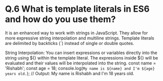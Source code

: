# Q.6  What is template literals in ES6 and how do you use them?

It is an enhanced way to work with strings in JavaScript. They allow for more expressive string interpolation and multiline strings. Template literals are delimited by backticks (`) instead of single or double quotes.

String Interpolation: You can insert expressions or variables directly into the string using ${} within the template literal. The expressions inside ${} will be evaluated and their values will be interpolated into the string.
const name = 'Rishabh';
const age = 18;
console.log(`My name is ${name} and I'm ${age} years old.`);
 // Output: My name is Rishabh and I'm 18 years old.